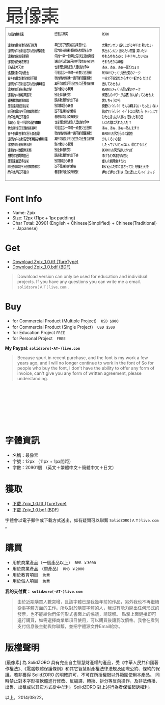 <p>
<img src="./assets/img/logo_zpix_pix@2x.gif" width="180" height="74" >
<br>
<img src="./assets/img/Zpix_1.0_review@2x.gif" width="700" height="500" >
</p>



Font Info
========

* Name: Zpix
* Size: 12px (11px + 1px padding)
* Char Total: 20901 (English + Chinese(Simplified) + Chinese(Traditional) + Japanese)


Get
========

* [Download Zpix_1.0.ttf (TureType)](./dist/Zpix_1.0.ttf)
* [Download Zpix_1.0.bdf (BDF)](./src/Zpix_1.0.bdf)

> Download version can only be used for education and individual projects. If you have any questions you can write me a email. `solidzoro(ＡＴ)live.com` .


Buy
========

* for Commercial Product (Multiple Project)　`USD $900`
* for Commercial Product (Single Project)　`USD $500`
* for Education Project `FREE`
* for Personal Project　`FREE`

**My Paypal: `solidzoro(-AT-)live.com`**

> Because spurt in recent purchase, and the font is my work a few years ago, and I will no longer continue to work in the font of So for people who buy the font, I don't have the ability to offer any form of invoice, can't give you any form of written agreement, please understanding.




<br>
<br>
<br>
<br>
<br>
<br>
<br>






字體資訊
========

* 名稱：最像素
* 字號：12px （11px + 1px間距）
* 字數：20901個 （英文＋繁體中文＋簡體中文＋日文）




獲取
========

* [下载 Zpix_1.0.ttf (TureType)](./dist/Zpix_1.0.ttf)
* [下载 Zpix_1.0.bdf (BDF)](./src/Zpix_1.0.bdf)

字體會以電子郵件或下載方式送出，如有疑問可以聯繫 `SolidZORO(ＡＴ)live.com` 。



購買
========

* 用於商業產品（一個產品以上）　`RMB ￥3000`
* 用於商業產品 （單產品）　`RMB ￥2000`
* 用於教育項目　`免費`
* 用於個人項目　`免費`

**我的支付寶： `solidzoro(-AT-)live.com`**

> 由於近期購買人數突增，且該字體已是我幾年前的作品，另外我也不再繼續從事字體方面的工作。所以對於購買字體的人，我沒有能力開出任何形式的發票，也不能給你們任何形式書面上的協議，請諒解。
點擊上面鏈接即可進行購買，如需選擇商業單項目使用，可以購買後讓我改價格。我會在看到支付信息後主動與你聯繫，並把字體源文件Email給你。




版權聲明
========

[最像素] 為 SolidZORO 具有完全自主智慧財產權的產品，受《中華人民共和國著作權法》、《電腦軟體保護條例》和其它智慧財產權法律法規及國際公約、條約的保護。若非獲得
SolidZORO 的明確許可，不可在所授權限以外範圍使用本產品。 同時禁止對本字形檔軟體進行修改、反編譯、轉換、拆分等反向操作，及非法傳播、出售、出租或以其它方式從中牟利。SolidZORO
對上述行為者保留起訴權利。

以上，2014/08/22。








